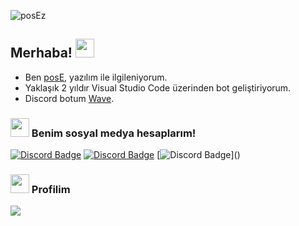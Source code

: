 <p align="left"> <img src="https://komarev.com/ghpvc/?username=sTheHunter&label=Profile%20views&color=ce3b56&style=flat" alt="posEz" /> </p>

## Merhaba! <img src="https://cdn.discordapp.com/emojis/730513541961875466.gif?size=96" width="30px">

- Ben [posE](https://discord.com/users/930212876155752488), yazılım ile ilgileniyorum.
- Yaklaşık 2 yıldır Visual Studio Code üzerinden bot geliştiriyorum.
- Discord botum [Wave](https://discord.com/oauth2/authorize?client_id=1042127077039669338&permissions=8&scope=bot).

<h3><img src="https://cdn.discordapp.com/emojis/663699720257929236.webp?size=96&quality=lossless" width="30px"> Benim sosyal medya hesaplarım!</h3>

[![Discord Badge](https://img.shields.io/badge/Discord%20-7289DA.svg?&amp;style=for-the-badge&amp;logo=discord&amp;logoColor=white)](https://discord.com/users/930212876155752488)
[![Discord Badge](https://img.shields.io/badge/Instagram%20-8a3ab9.svg?&amp;style=for-the-badge&amp;logo=instagram&amp;logoColor=white)](https://www.instagram.com/guvendahmer/)
[![Discord Badge](https://cdn.discordapp.com/emojis/1075414048134397952.webp?)]()
   
  <h3><img src="https://cdn.discordapp.com/emojis/657942852818436106.webp?size=96" width="30px"> Profilim</h3>
   <a href="https://discord.com/users/930212876155752488" target="_blank">
      <img src="https://lanyard.cnrad.dev/api/930212876155752488">
   </a>
</div>
